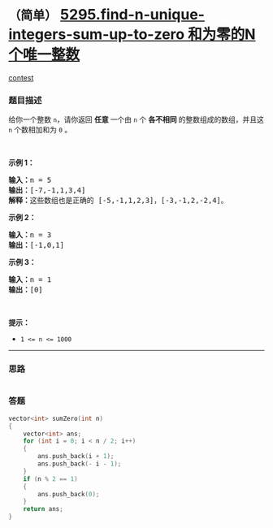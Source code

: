 # `（简单）` [5295.find-n-unique-integers-sum-up-to-zero 和为零的N个唯一整数](https://leetcode-cn.com/problems/find-n-unique-integers-sum-up-to-zero/)

[contest](https://leetcode-cn.com/contest/weekly-contest-169/problems/find-n-unique-integers-sum-up-to-zero/)

### 题目描述
<p>给你一个整数&nbsp;<code>n</code>，请你返回 <strong>任意&nbsp;</strong>一个由 <code>n</code>&nbsp;个 <strong>各不相同&nbsp;</strong>的整数组成的数组，并且这 <code>n</code> 个数相加和为 <code>0</code> 。</p>

<p>&nbsp;</p>

<p><strong>示例 1：</strong></p>

<pre><strong>输入：</strong>n = 5
<strong>输出：</strong>[-7,-1,1,3,4]
<strong>解释：</strong>这些数组也是正确的 [-5,-1,1,2,3]，[-3,-1,2,-2,4]。
</pre>

<p><strong>示例 2：</strong></p>

<pre><strong>输入：</strong>n = 3
<strong>输出：</strong>[-1,0,1]
</pre>

<p><strong>示例 3：</strong></p>

<pre><strong>输入：</strong>n = 1
<strong>输出：</strong>[0]
</pre>

<p>&nbsp;</p>

<p><strong>提示：</strong></p>

<ul>
	<li><code>1 &lt;= n &lt;= 1000</code></li>
</ul>


---
### 思路
```
```



### 答题
``` C++
vector<int> sumZero(int n)
{
    vector<int> ans;
    for (int i = 0; i < n / 2; i++)
    {
        ans.push_back(i + 1);
        ans.push_back(- i - 1);
    }
    if (n % 2 == 1)
    {
        ans.push_back(0);
    }
    return ans;
}
```




